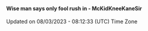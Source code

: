 #### Wise man says only fool rush in - McKidKneeKaneSir
Updated on 08/03/2023 - 08:12:33 (UTC) Time Zone
